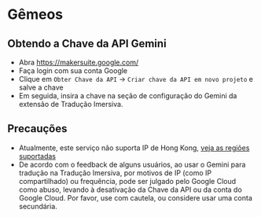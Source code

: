 # Gêmeos

## Obtendo a Chave da API Gemini

- Abra https://makersuite.google.com/
- Faça login com sua conta Google
- Clique em `Obter Chave da API` -> `Criar chave da API em novo projeto` e salve a chave
- Em seguida, insira a chave na seção de configuração do Gemini da extensão de Tradução Imersiva.

## Precauções

- Atualmente, este serviço não suporta IP de Hong Kong, [veja as regiões suportadas](https://ai.google.dev/available_regions)
- De acordo com o feedback de alguns usuários, ao usar o Gemini para tradução na Tradução Imersiva, por motivos de IP (como IP compartilhado) ou frequência, pode ser julgado pelo Google Cloud como abuso, levando à desativação da Chave da API ou da conta do Google Cloud. Por favor, use com cautela, ou considere usar uma conta secundária.